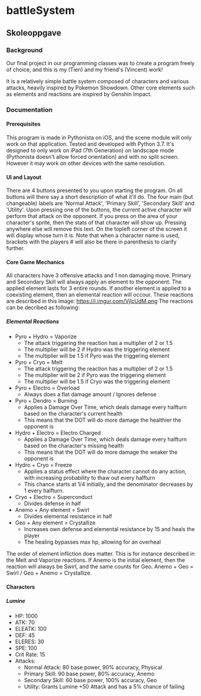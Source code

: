 # battleSystem
## Skoleoppgave
### Background
Our final project in our programming classes was to create a program freely of choice, and this is my (Tien) and my friend's (Vincent) work!

It is a relatively simple battle system composed of characters and various attacks, heavily inspired by Pokemon Showdown.
Other core elements such as elements and reactions are inspired by Genshin Impact.
### Documentation
#### Prerequisites
This program is made in Pythonista on iOS, and the scene module will only work on that application. Tested and developed with Python 3.7.
It's designed to only work on iPad (7th Generation) on landscape mode (Pythonista doesn't allow forced orientation) and with no split screen. However it may work on other devices with the same resolution.
#### UI and Layout
There are 4 buttons presented to you upon starting the program.
On all buttons will there say a short description of what it'll do. The four main (but changeable) labels are 'Normal Attack', 'Primary Skill', 'Secondary Skill' and 'Utility'. Upon pressing one of the buttons, the current active character will perform that attack on the opponent.
If you press on the area of your character's sprite, then the stats of that character will show up. Pressing anywhere else will remove this text.
On the topleft corner of the screen it will display whose turn it is.
Note that when a character name is used, brackets with the players # will also be there in parenthesis to clarify further.
#### Core Game Mechanics
All characters have 3 offensive attacks and 1 non damaging move.
Primary and Secondary Skill will always apply an element to the opponent.
The applied element lasts for 3 entire rounds.
If another element is applied to a coexisting element, then an elemental reaction will occour.
These reactions are described in this image: https://i.imgur.com/VjlcUdM.png
The reactions can be decribed as following:
##### Elemental Reactions
- Pyro + Hydro = Vaporize 
  - The attack triggering the reaction has a multiplier of 2 or 1.5
  - The multiplier will be 2 if Hydro was the triggering element
  - The multiplier will be 1.5 if Pyro was the triggering element
- Pyro + Cryo = Melt
  - The attack triggering the reaction has a multiplier of 2 or 1.5
  - The multiplier will be 2 if Pyro was the triggering element
  - The multiplier will be 1.5 if Cryo was the triggering element
- Pyro + Electro = Overload
  - Always does a flat damage amount / Ignores defense
- Pyro + Dendro = Burning
  - Applies a Damage Over Time, which deals damage every halfturn based on the character's current health
  - This means that the DOT will do more damage the healthier the opponent is
- Hydro + Electro = Electro Charged
  - Applies a Damage Over Time, which deals damage every halfturn based on the character's missing health
  - This means that the DOT will do more damage the weaker the opponent is
- Hydro + Cryo = Freeze
  - Applies a status effect where the character cannot do any action, with increasing probability to thaw out every halfturn
  - This chance starts at 1/4 initially, and the denominator decreases by 1 every halfturn.
- Cryo + Electro = Superconduct
  - Divides defense in half
- Anemo + Any element = Swirl
  - Divides elemental resistance in half
- Geo + Any element = Crystallize
  - Increases own defense and elemental resistance by 15 and heals the player
  - The healing bypasses max hp, allowing for an overheal

The order of element infliction does matter. This is for instance described in the Melt and Vaporize reactions. If Anemo is the initial element, then the reaction will always be Swirl, and the same counts for Geo. Anemo + Geo = Swirl / Geo + Anemo = Crystallize.

#### Characters

##### Lumine
- HP: 1000
- ATK: 70
- ELEATK: 100
- DEF: 45
- ELERES: 30
- SPE: 100
- Crit Rate: 15
- Attacks:
  - Normal Attack: 80 base power, 90% accuracy, Physical
  - Primary Skill: 90 base power, 80% accuracy, Anemo
  - Secondary Skill: 60 base power, 100% accuracy, Geo
  - Utility: Grants Lumine +50 Attack and has a 5% chance of failing
